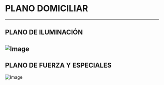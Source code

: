 # PLANO DOMICILIAR  
---
## PLANO DE ILUMINACIÓN
![Image](https://github.com/user-attachments/assets/2c5b4b14-6355-45e8-86e9-e16f2a345e4f)
---
## PLANO DE FUERZA Y ESPECIALES
![Image](https://github.com/user-attachments/assets/518e8f41-dc33-4530-90d7-6ddf8ea7c007)
